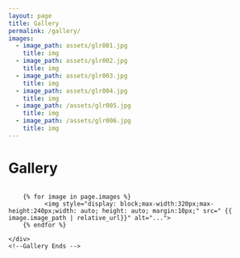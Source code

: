 ```yaml
---
layout: page
title: Gallery
permalink: /gallery/
images:
  - image_path: assets/glr001.jpg
    title: img
  - image_path: assets/glr002.jpg
    title: img
  - image_path: assets/glr003.jpg
    title: img
  - image_path: assets/glr004.jpg
    title: img
  - image_path: /assets/glr005.jpg
    title: img
  - image_path: /assets/glr006.jpg
    title: img
---
```


<body>
<!-- Gallery Begins -->
    <h1> Gallery </h1>
    <div class="container" style="display: flex; flex-wrap: wrap; justify-content: center">

        {% for image in page.images %}
              <img style="display: block;max-width:320px;max-height:240px;width: auto; height: auto; margin:10px;" src=" {{ image.image_path | relative_url}}" alt="...">
        {% endfor %}

    </div>
    <!--Gallery Ends -->
</body>
